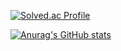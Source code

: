 [![Solved.ac Profile](http://mazassumnida.wtf/api/v2/generate_badge?boj=hello88bmg)](https://solved.ac/백준아이디/)

[![Anurag's GitHub stats](https://github-readme-stats.vercel.app/api?username=MulBiNeul&show_icons=true&theme=radical)](https://github.com/anuraghazra/github-readme-stats)
<!--
**MulBiNeul/MulBiNeul** is a ✨ _special_ ✨ repository because its `README.md` (this file) appears on your GitHub profile.

Here are some ideas to get you started:

- 🔭 I’m currently working on ...
- 🌱 I’m currently learning ...
- 👯 I’m looking to collaborate on ...
- 🤔 I’m looking for help with ...
- 💬 Ask me about ...
- 📫 How to reach me: ...
- 😄 Pronouns: ...
- ⚡ Fun fact: ...
-->
